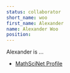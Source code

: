 ```yaml
---
status: collaborator
short_name: woo
first_name: Alexander
name: Alexander Woo
position: 
---
```

Alexander is ...

- [MathSciNet Profile](https://mathscinet.ams.org/mathscinet/MRAuthorID/620455)